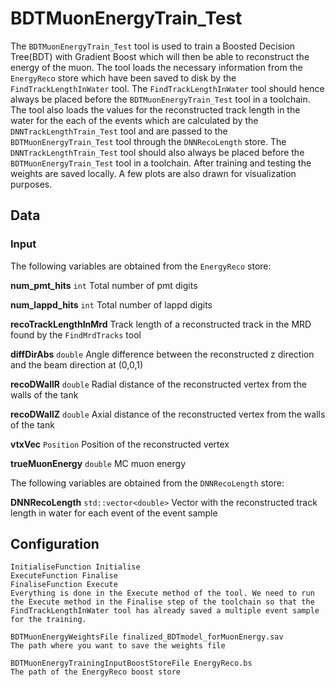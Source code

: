 # BDTMuonEnergyTrain_Test

The `BDTMuonEnergyTrain_Test` tool is used to train a Boosted Decision Tree(BDT) with Gradient Boost which will then be able to reconstruct the energy of the muon. The tool loads the necessary information from the `EnergyReco` store which have been saved to disk by the `FindTrackLengthInWater` tool. The `FindTrackLengthInWater` tool should hence always be placed before the `BDTMuonEnergyTrain_Test` tool in a toolchain. The tool also loads the values for the reconstructed track length in the water for the each of the events which are calculated by the `DNNTrackLengthTrain_Test` tool and are passed to the `BDTMuonEnergyTrain_Test` tool through the `DNNRecoLength` store. The `DNNTrackLengthTrain_Test` tool should also always be placed before the `BDTMuonEnergyTrain_Test` tool in a toolchain. After training and testing the weights are saved locally. A few plots are also drawn for visualization purposes.

## Data

### Input

The following variables are obtained from the `EnergyReco` store:

**num_pmt_hits** `int` Total number of pmt digits

**num_lappd_hits** `int` Total number of lappd digits

**recoTrackLengthInMrd** Track length of a reconstructed track in the MRD found by the `FindMrdTracks` tool

**diffDirAbs** `double` Angle difference between the reconstructed z direction and the beam direction at (0,0,1)

**recoDWallR** `double` Radial distance of the reconstructed vertex from the walls of the tank 

**recoDWallZ** `double` Axial distance of the reconstructed vertex from the walls of the tank

**vtxVec** `Position` Position of the reconstructed vertex

**trueMuonEnergy** `double` MC muon energy

The following variables are obtained from the `DNNRecoLength` store:

**DNNRecoLength** `std::vector<double>` Vector with the reconstructed track length in water for each event of the event sample

## Configuration

```
InitialiseFunction Initialise
ExecuteFunction Finalise
FinaliseFunction Execute
Everything is done in the Execute method of the tool. We need to run the Execute method in the Finalise step of the toolchain so that the FindTrackLengthInWater tool has already saved a multiple event sample for the training.

BDTMuonEnergyWeightsFile finalized_BDTmodel_forMuonEnergy.sav
The path where you want to save the weights file

BDTMuonEnergyTrainingInputBoostStoreFile EnergyReco.bs
The path of the EnergyReco boost store
```
